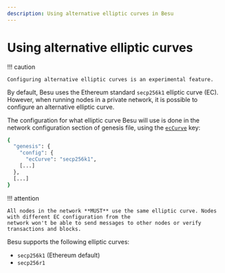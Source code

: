 ```yaml
---
description: Using alternative elliptic curves in Besu
---
```


# Using alternative elliptic curves

!!! caution

    Configuring alternative elliptic curves is an experimental feature.

By default, Besu uses the Ethereum standard `secp256k1` elliptic curve (EC).
However, when running nodes in a private network, it is possible to configure an alternative elliptic curve.

The configuration for what elliptic curve Besu will use is done in the network configuration section of genesis file,
using the [`ecCurve`](../../reference/genesis-items.md#Configuration_Items) key:

```bash
{
  "genesis": {
    "config": {
      "ecCurve": "secp256k1",
    [...]
  },
  [...]
}
```

!!! attention

    All nodes in the network **MUST** use the same elliptic curve. Nodes with different EC configuration from the
    network won't be able to send messages to other nodes or verify transactions and blocks.

Besu supports the following elliptic curves:

- `secp256k1` (Ethereum default)
- `secp256r1`
